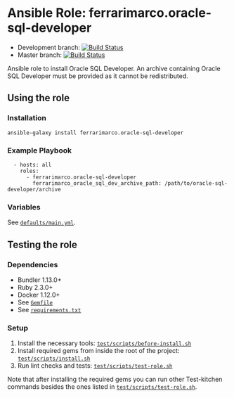 # Ansible Role: ferrarimarco.oracle-sql-developer

* Development branch: [![Build Status](https://travis-ci.org/ferrarimarco/ansible-oracle-sql-developer.svg?branch=development)](https://travis-ci.org/ferrarimarco/ansible-oracle-sql-developer)
* Master branch: [![Build Status](https://travis-ci.org/ferrarimarco/ansible-oracle-sql-developer.svg?branch=master)](https://travis-ci.org/ferrarimarco/ansible-oracle-sql-developer)

Ansible role to install Oracle SQL Developer. An archive containing Oracle SQL Developer must be provided as it cannot be redistributed.

## Using the role
### Installation
```
ansible-galaxy install ferrarimarco.oracle-sql-developer
```

### Example Playbook
```
  - hosts: all
    roles:
      - ferrarimarco.oracle-sql-developer
        ferrarimarco_oracle_sql_dev_archive_path: /path/to/oracle-sql-developer/archive
```

### Variables

See [`defaults/main.yml`](defaults/main.yml).

## Testing the role

### Dependencies
- Bundler 1.13.0+
- Ruby 2.3.0+
- Docker 1.12.0+
- See [`Gemfile`](Gemfile)
- See [`requirements.txt`](requirements.txt)

### Setup
1. Install the necessary tools: [`test/scripts/before-install.sh`](test/scripts/before-install.sh)
1. Install required gems from inside the root of the project: [`test/scripts/install.sh`](test/scripts/install.sh)
1. Run lint checks and tests: [`test/scripts/test-role.sh`](test/scripts/test-role.sh)

Note that after installing the required gems you can run other Test-kitchen commands besides the ones listed in [`test/scripts/test-role.sh`](test/scripts/test-role.sh).
